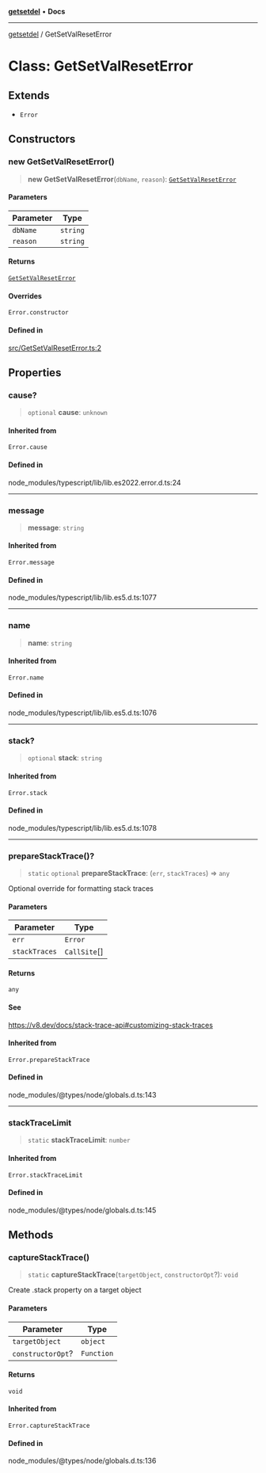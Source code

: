 [**getsetdel**](../README.md) • **Docs**

---

[getsetdel](../README.md) / GetSetValResetError

# Class: GetSetValResetError

## Extends

- `Error`

## Constructors

### new GetSetValResetError()

> **new GetSetValResetError**(`dbName`, `reason`): [`GetSetValResetError`](GetSetValResetError.md)

#### Parameters

| Parameter | Type     |
| --------- | -------- |
| `dbName`  | `string` |
| `reason`  | `string` |

#### Returns

[`GetSetValResetError`](GetSetValResetError.md)

#### Overrides

`Error.constructor`

#### Defined in

[src/GetSetValResetError.ts:2](https://github.com/ericvera/getsetdel/blob/main/src/GetSetValResetError.ts#L2)

## Properties

### cause?

> `optional` **cause**: `unknown`

#### Inherited from

`Error.cause`

#### Defined in

node_modules/typescript/lib/lib.es2022.error.d.ts:24

---

### message

> **message**: `string`

#### Inherited from

`Error.message`

#### Defined in

node_modules/typescript/lib/lib.es5.d.ts:1077

---

### name

> **name**: `string`

#### Inherited from

`Error.name`

#### Defined in

node_modules/typescript/lib/lib.es5.d.ts:1076

---

### stack?

> `optional` **stack**: `string`

#### Inherited from

`Error.stack`

#### Defined in

node_modules/typescript/lib/lib.es5.d.ts:1078

---

### prepareStackTrace()?

> `static` `optional` **prepareStackTrace**: (`err`, `stackTraces`) => `any`

Optional override for formatting stack traces

#### Parameters

| Parameter     | Type         |
| ------------- | ------------ |
| `err`         | `Error`      |
| `stackTraces` | `CallSite`[] |

#### Returns

`any`

#### See

https://v8.dev/docs/stack-trace-api#customizing-stack-traces

#### Inherited from

`Error.prepareStackTrace`

#### Defined in

node_modules/@types/node/globals.d.ts:143

---

### stackTraceLimit

> `static` **stackTraceLimit**: `number`

#### Inherited from

`Error.stackTraceLimit`

#### Defined in

node_modules/@types/node/globals.d.ts:145

## Methods

### captureStackTrace()

> `static` **captureStackTrace**(`targetObject`, `constructorOpt`?): `void`

Create .stack property on a target object

#### Parameters

| Parameter         | Type       |
| ----------------- | ---------- |
| `targetObject`    | `object`   |
| `constructorOpt`? | `Function` |

#### Returns

`void`

#### Inherited from

`Error.captureStackTrace`

#### Defined in

node_modules/@types/node/globals.d.ts:136
